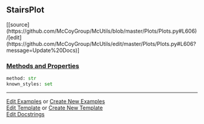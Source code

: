 ## <a id="McUtils.Plots.Plots.StairsPlot">StairsPlot</a> 
<div class="docs-source-link" markdown="1">
[[source](https://github.com/McCoyGroup/McUtils/blob/master/Plots/Plots.py#L606)/[edit](https://github.com/McCoyGroup/McUtils/edit/master/Plots/Plots.py#L606?message=Update%20Docs)]
</div>



<div class="collapsible-section">
 <div class="collapsible-section collapsible-section-header" markdown="1">
 
### <a class="collapse-link" data-toggle="collapse" href="#methods">Methods and Properties</a> <a class="float-right" data-toggle="collapse" href="#methods"><i class="fa fa-chevron-down"></i></a>

 </div>
 <div class="collapsible-section collapsible-section-body collapse" id="methods" markdown="1">

```python
method: str
known_styles: set
```


 </div>
</div>




___

[Edit Examples](https://github.com/McCoyGroup/McUtils/edit/gh-pages/ci/examples/McUtils/Plots/Plots/StairsPlot.md) or 
[Create New Examples](https://github.com/McCoyGroup/McUtils/new/gh-pages/?filename=ci/examples/McUtils/Plots/Plots/StairsPlot.md) <br/>
[Edit Template](https://github.com/McCoyGroup/McUtils/edit/gh-pages/ci/docs/McUtils/Plots/Plots/StairsPlot.md) or 
[Create New Template](https://github.com/McCoyGroup/McUtils/new/gh-pages/?filename=ci/docs/templates/McUtils/Plots/Plots/StairsPlot.md) <br/>
[Edit Docstrings](https://github.com/McCoyGroup/McUtils/edit/master/Plots/Plots.py#L606?message=Update%20Docs)